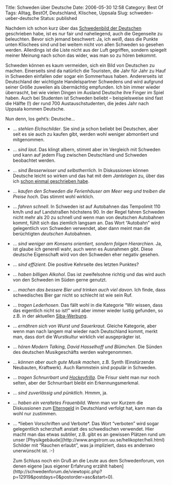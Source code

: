Title: Schweden über Deutsche
Date: 2006-05-30 12:58
Category: Best Of
Tags: Alltag, BestOf, Deutschland, Klischee, Uppsala
Slug: schweden-ueber-deutsche
Status: published

Nachdem ich schon kurz über das [Schwedenbild der
Deutschen](http://www.fiket.de/2006/04/19/schweden-klischees-und-faq/)
geschrieben habe, ist es nur fair und naheliegend, auch die Gegenseite
zu beleuchten. Bevor sich jemand beschwert: Ja, ich *weiß*, dass die
Punkte unten Klischees sind und bei weitem nicht von allen Schweden so
gesehen werden. Allerdings ist die Liste nicht aus der Luft gegriffen,
sondern spiegelt meiner Meinung nach schon das wider, was man so zu
hören bekommt.

Schweden können es kaum vermeiden, sich ein Bild von Deutschen zu
machen. Einerseits sind da natürlich die Touristen, die Jahr für Jahr zu
Hauf in Schweden einfallen oder sogar ein Sommerhaus haben. Andererseits
ist Deutschland der wichtigste Handelspartner Schwedens und wird
aufgrund seiner Größe zuweilen als übermächtig empfunden. Ich bin immer
wieder überrascht, bei wie vielen Dingen im Ausland Deutsche ihre Finger
im Spiel haben. Auch bei Studenten ist Schweden beliebt – beispielsweise
sind fast die Hälfte (!) der rund 700 Austauschstudenten, die jedes Jahr
nach Uppsala kommen Deutsche.

Nun denn, los geht’s: Deutsche…

-   ... *stehlen Elchschilder*. Sie sind ja schon beliebt bei Deutschen,
    aber seit es sie auch zu kaufen gibt, werden wohl weniger abmontiert
    und mitgenommen.
-   ... *sind laut*. Das klingt albern, stimmt aber im Vergleich mit
    Schweden und kann auf jedem Flug zwischen Deutschland und Schweden
    beobachtet werden.

-   ... *sind Besserwisser und selbstherrlich*. In Diskussionen können
    Deutsche leicht so wirken und das hat mit dem *Jantelagen* zu, über
    das ich [schon einmal geschrieben
    habe](http://www.fiket.de/2006/05/07/wort-der-woche-jantelagen/).

    </p>
    <!--more-->

-   ... *kaufen den Schweden die Ferienhäuser am Meer weg und treiben
    die Preise hoch*. Das stimmt wohl wirklich.
-   ... *fahren schnell*. In Schweden ist auf Autobahnen das Tempolimit
    110 km/h und auf Landstraßen höchstens 90. In der Regel fahren
    Schweden nicht mehr als 20 zu schnell und wenn man von deutschen
    Autobahnen kommt, fühlt sich das ziemlich langsam an. Das Wort
    “Autobahn” wird gelegentlich von Schweden verwendet, aber dann meint
    man die berüchtigten *deutschen* Autobahnen.
-   ... *sind weniger am Konsens orientiert, sondern folgen
    Hierarchien*. Ja, ist glaube ich generell wahr, auch wenn es
    Ausnahmen gibt. Diese deutsche Eigenschaft wird von den Schweden
    eher negativ gesehen.
-   ... *sind effizient*. Die positive Kehrseite des letzten Punktes?
-   ... *haben billigen Alkohol*. Das ist zweifelsohne richtig und das
    wird auch von den Schweden im Süden gerne genutzt.
-   ... *machen das bessere Bier und trinken auch viel davon*. Ich
    finde, dass schwedisches Bier gar nicht so schlecht ist wie sein
    Ruf.
-   ... *tragen Lederhosen*. Das fällt wohl in die Kategorie “Wir
    wissen, dass das eigentlich nicht so ist!” wird aber immer wieder
    lustig gefunden, so z.B. in der aktuellen
    [Siba-Werbung](http://www.fiket.de/2006/05/26/werbung-mit-deutschlandklischees/).
-   ... *ernähren sich von Wurst und Sauerkraut*. Gleiche Kategorie,
    aber wenn man nach langem mal wieder nach Deutschland kommt, merkt
    man, dass dort die Wurstkultur wirklich viel ausgeprägter ist.
-   ... *hören Modern Talking, David Hasselhoff und Blümchen*. Die
    Sünden des deutschen Musikgeschäfts werden wahrgenommen.
-   ... *können aber auch gute Musik machen*, z.B. Synth (Einstürzende
    Neubauten, Kraftwerk). Auch Rammstein sind populär in Schweden.
-   ... <em>tragen Schnurrbart und
    [Hockeyfrilla</em>](http://www.fiket.de/2006/04/16/wort-der-woche-hockeyfrilla/).
    Die Frisur sieht man nur noch selten, aber der Schnurrbart bleibt
    ein Erkennungsmerkmal.
-   ... *sind zuverlässig und pünktlich*. Hmmm, ja.
-   ... *haben ein veraltetes Frauenbild*. Wenn man vor Kurzem die
    Diskussionen zum
    [Elterngeld](http://www.fiket.de/2006/05/02/elterngeld-den-schweden-abgeguckt/)
    in Deutschland verfolgt hat, kann man da wohl nur zustimmen.

<ul>
<li>
... *lieben Vorschriften und Verbote*. Das Wort “verboten” wird sogar
gelegentlich scherzhaft anstatt des schwedischen verwendet. Hier macht
man das etwas subtiler, z.B. gibt es an gewissen Plätzen rund um unser
[Physikgebäude](http://www.angstrom.uu.se/helikopter/heli.html) Schilder
mit “Rauchen erlaubt”, was ja impliziert, dass es anderswo unerwünscht
ist. :-)

</p>
Zum Schluss noch ein Gruß an die Leute aus dem Schwedenforum, von denen
eigene [aus eigener Erfahrung erzählt
haben](http://schwedenforum.de/viewtopic.php?p=12919&postdays=0&postorder=asc&start=0).

